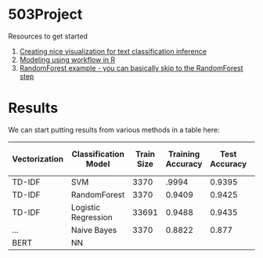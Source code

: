 # 503Project

Resources to get started

1. [Creating nice visualization for text classification inference](https://www.r-bloggers.com/2018/12/text-classification-with-tidy-data-principles/)
2. [Modeling using workflow in R](https://cfss.uchicago.edu/notes/supervised-text-classification/)
3. [RandomForest example - you can basically skip to the RandomForest step](https://www.pluralsight.com/guides/machine-learning-text-data-using-r)



# Results
We can start putting results from various methods in a table here:

| **Vectorization** | **Classification Model** | **Train Size** | **Training Accuracy** | **Test Accuracy** | **Fake Test Accuracy** | **True Test Accuracy** |
|-------------------|--------------------------|----------------|-----------------------|-------------------|------------------------|------------------------|
|   TD-IDF          |   SVM                    |  3370          |   .9994               |     0.9395        |      0.9316            |     0.9481             |
|   TD-IDF          |   RandomForest           |  3370          |  0.9409               |     0.9425        |      0.9574            |     0.9288              |
|   TD-IDF          |   Logistic Regression    |  33691          |  0.9488               |     0.9435        |      0.9293            |     0.9572             |
|   ...             |   Naive Bayes            |  3370          |  0.8822               |     0.877         |      0.9188            |     0.8388             |
|   BERT            |    NN                    |                |                       |                   |                        |                        |
